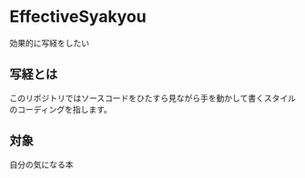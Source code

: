 
# EffectiveSyakyou


効果的に写経をしたい

## 写経とは

このリポジトリではソースコードをひたすら見ながら手を動かして書くスタイルのコーディングを指します。

## 対象

自分の気になる本
